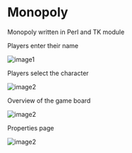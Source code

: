 # Monopoly
Monopoly written in Perl and TK module

Players enter their name

![image1](https://github.com/wai25/Monopoly/blob/master/images/1.png)

Players select the character

![image2](https://github.com/wai25/Monopoly/blob/master/images/2.png)

Overview of the game board

![image2](https://github.com/wai25/Monopoly/blob/master/images/3.png)

Properties page

![image2](https://github.com/wai25/Monopoly/blob/master/images/4.png)
